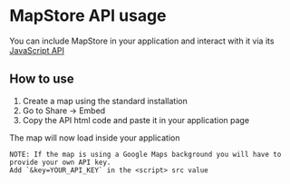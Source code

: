 # MapStore API usage

You can include MapStore in your application and interact with it via its [JavaScript API](https://mapstore.geosolutionsgroup.com/mapstore/docs/api/jsapi)

## How to use

1. Create a map using the standard installation
1. Go to Share -> Embed
1. Copy the API html code and paste it in your application page

The map will now load inside your application

    NOTE: If the map is using a Google Maps background you will have to provide your own API key.
    Add `&key=YOUR_API_KEY` in the <script> src value
